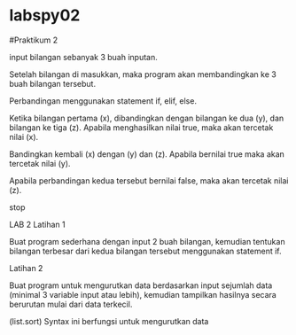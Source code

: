 # labspy02
#Praktikum 2

input bilangan sebanyak 3 buah inputan.

Setelah bilangan di masukkan, maka program akan membandingkan ke 3 buah bilangan tersebut.

Perbandingan menggunakan statement if, elif, else.

Ketika bilangan pertama (x), dibandingkan dengan bilangan ke dua (y), dan bilangan ke tiga (z). Apabila menghasilkan nilai true, maka akan tercetak nilai (x).

Bandingkan kembali (x) dengan (y) dan (z). Apabila bernilai true maka akan tercetak nilai (y).

Apabila perbandingan kedua tersebut bernilai false, maka akan tercetak nilai (z).

stop

LAB 2
Latihan 1

Buat program sederhana dengan input 2 buah bilangan, kemudian tentukan bilangan terbesar dari kedua bilangan tersebut menggunakan statement if.

Latihan 2

Buat program untuk mengurutkan data berdasarkan input sejumlah data (minimal 3 variable input atau lebih), kemudian tampilkan hasilnya secara berurutan mulai dari data terkecil.

(list.sort) Syntax ini berfungsi untuk mengurutkan data



